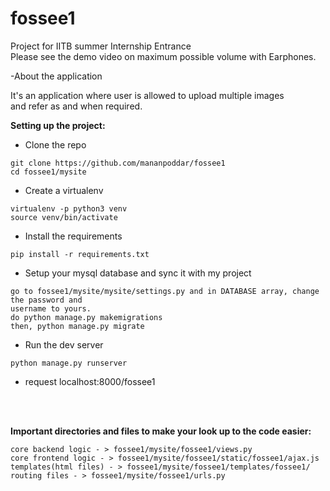 # fossee1

Project for IITB summer Internship Entrance<br>
Please see the demo video on maximum possible volume with Earphones.<br>

-About the application

It's an application where user is allowed to upload multiple images<br>
and refer as and when required.

<b> Setting up the project:</b>

- Clone the repo
``` 
git clone https://github.com/mananpoddar/fossee1
cd fossee1/mysite
```
- Create a virtualenv
```
virtualenv -p python3 venv
source venv/bin/activate
```

- Install the requirements
```
pip install -r requirements.txt
```
- Setup your mysql database and sync it with my project
```
go to fossee1/mysite/mysite/settings.py and in DATABASE array, change the password and 
username to yours.
do python manage.py makemigrations
then, python manage.py migrate
```

- Run the dev server
```
python manage.py runserver
```
- request localhost:8000/fossee1

<br><br>

<b>Important directories and files to make your look up to the code easier:</b>
```
core backend logic - > fossee1/mysite/fossee1/views.py
core frontend logic - > fossee1/mysite/fossee1/static/fossee1/ajax.js
templates(html files) - > fossee1/mysite/fossee1/templates/fossee1/
routing files - > fossee1/mysite/fossee1/urls.py

```


